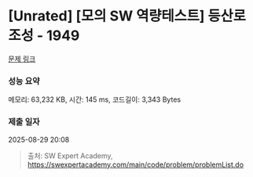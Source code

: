 # [Unrated] [모의 SW 역량테스트] 등산로 조성 - 1949 

[문제 링크](https://swexpertacademy.com/main/code/problem/problemDetail.do?contestProbId=AV5PoOKKAPIDFAUq) 

### 성능 요약

메모리: 63,232 KB, 시간: 145 ms, 코드길이: 3,343 Bytes

### 제출 일자

2025-08-29 20:08



> 출처: SW Expert Academy, https://swexpertacademy.com/main/code/problem/problemList.do
